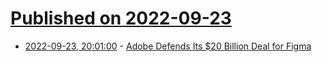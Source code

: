 # [Published on 2022-09-23](index.md)

* [2022-09-23, 20:01:00](https://slashdot.org/story/22/09/23/1811231/adobe-defends-its-20-billion-deal-for-figma?utm_source=rss1.0mainlinkanon&utm_medium=feed) - [Adobe Defends Its $20 Billion Deal for Figma](https://slashdot.org/story/22/09/23/1811231/adobe-defends-its-20-billion-deal-for-figma?utm_source=rss1.0mainlinkanon&utm_medium=feed)
